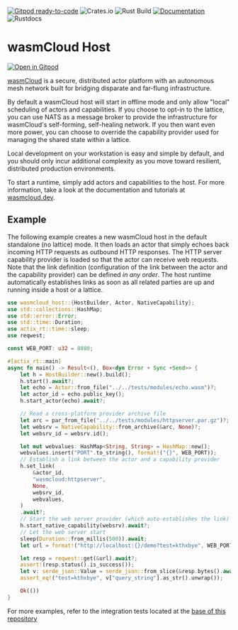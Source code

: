 [![Gitpod ready-to-code](https://img.shields.io/badge/Gitpod-ready--to--code-blue?logo=gitpod)](https://gitpod.io/#https://github.com/wasmcloud/wasmcloud)
![Crates.io](https://img.shields.io/crates/v/wasmcloud-host)
![Rust Build](https://img.shields.io/github/workflow/status/wasmcloud/wasmcloud/WASMCLOUD-HOST/main)
[![Documentation](https://img.shields.io/badge/Docs-Documentation-blue)](https://wasmcloud.dev)
![Rustdocs](https://docs.rs/wasmcloud-host/badge.svg)

# wasmCloud Host

[![Open in Gitpod](https://gitpod.io/button/open-in-gitpod.svg)](https://gitpod.io/#https://github.com/wasmcloud/wasmcloud)

[wasmCloud](https://wasmcloud.com) is a secure, distributed actor platform with an autonomous mesh network built
for bridging disparate and far-flung infrastructure.

By default a wasmCloud host will start in offline mode and only allow "local" scheduling of actors
and capabilities. If you choose to opt-in to the lattice, you can use NATS as a message broker to
provide the infrastructure for wasmCloud's self-forming, self-healing network. If you then want
even more power, you can choose to override the capability provider used for managing the shared
state within a lattice.

Local development on your workstation is easy and simple by default, and you should only
incur additional complexity as you move toward resilient, distributed production
environments.

To start a runtime, simply add actors and capabilities to the host. For more information,
take a look at the documentation and tutorials at [wasmcloud.dev](https://wasmcloud.dev).

## Example
The following example creates a new wasmCloud host in the default standalone (no lattice) mode. It
then loads an actor that simply echoes back incoming HTTP requests as outbound HTTP responses.
The HTTP server capability provider is loaded so that the actor can receive web requests.
Note that the link definition (configuration of the link between the actor and the
capability provider) can be defined _in any order_. The host runtime automatically
establishes links as soon as all related parties are up and running inside a host or
a lattice.

```rust
use wasmcloud_host::{HostBuilder, Actor, NativeCapability};
use std::collections::HashMap;
use std::error::Error;
use std::time::Duration;
use actix_rt::time::sleep;
use reqwest;

const WEB_PORT: u32 = 8080;

#[actix_rt::main]
async fn main() -> Result<(), Box<dyn Error + Sync +Send>> {
    let h = HostBuilder::new().build();
    h.start().await?;
    let echo = Actor::from_file("../../tests/modules/echo.wasm")?;
    let actor_id = echo.public_key();
    h.start_actor(echo).await?;

    // Read a cross-platform provider archive file
    let arc = par_from_file("../../tests/modules/httpserver.par.gz")?;
    let websrv = NativeCapability::from_archive(&arc, None)?;
    let websrv_id = websrv.id();

    let mut webvalues: HashMap<String, String> = HashMap::new();
    webvalues.insert("PORT".to_string(), format!("{}", WEB_PORT));
    // Establish a link between the actor and a capability provider
    h.set_link(
        &actor_id,
        "wasmcloud:httpserver",
        None,
        websrv_id,
        webvalues,
    )
    .await?;
    // Start the web server provider (which auto-establishes the link)
    h.start_native_capability(websrv).await?;
    // Let the web server start
    sleep(Duration::from_millis(500)).await;
    let url = format!("http://localhost:{}/demo?test=kthxbye", WEB_PORT);

    let resp = reqwest::get(&url).await?;
    assert!(resp.status().is_success());
    let v: serde_json::Value = serde_json::from_slice(&resp.bytes().await?)?;
    assert_eq!("test=kthxbye", v["query_string"].as_str().unwrap());

    Ok(())
}
```

For more examples, refer to the integration tests located at the [base of this repository](../../tests)
